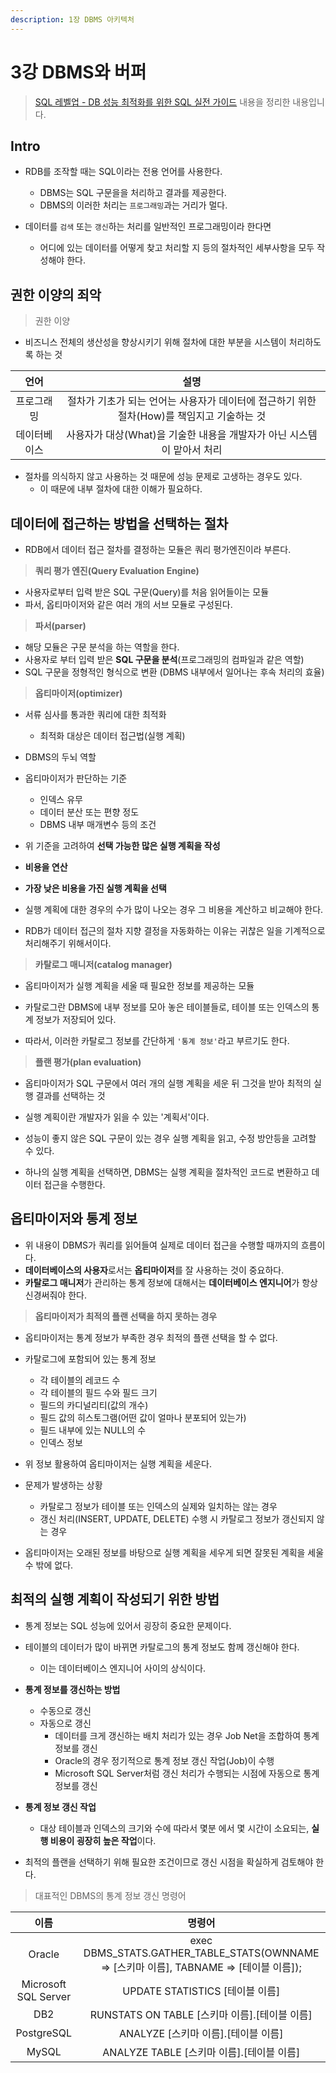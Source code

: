 ```yaml
---
description: 1장 DBMS 아키텍처
---
```


# 3강 DBMS와 버퍼

> [SQL 레벨업 - DB 성능 최적화를 위한 SQL 실전 가이드](http://www.kyobobook.co.kr/product/detailViewKor.laf?mallGb=KOR&ejkGb=KOR&barcode=9788968482519) 내용을 정리한 내용입니다.

## Intro

- RDB를 조작할 때는 SQL이라는 전용 언어를 사용한다.
	- DBMS는 SQL 구문을을 처리하고 결과를 제공한다.
	- DBMS의 이러한 처리는 `프로그래밍`과는 거리가 멀다.

- 데이터를 `검색` 또는 `갱신`하는 처리를 일반적인 프로그래밍이라 한다면
	- 어디에 있는 데이터를 어떻게 찾고 처리할 지 등의 절차적인 세부사항을 모두 작성해야 한다.

## 권한 이양의 죄악

> 권한 이양

- 비즈니스 전체의 생산성을 향상시키기 위해 절차에 대한 부분을 시스템이 처리하도록 하는 것

|언어|설명|
|:---:|:---:|
|프로그래밍|절차가 기초가 되는 언어는 사용자가 데이터에 접근하기 위한 절차(How)를 책임지고 기술하는 것|
|데이터베이스|사용자가 대상(What)을 기술한 내용을 개발자가 아닌 시스템이 맡아서 처리|

- 절차를 의식하지 않고 사용하는 것 때문에 성능 문제로 고생하는 경우도 있다.
	- 이 때문에 내부 절차에 대한 이해가 필요하다.

## 데이터에 접근하는 방법을 선택하는 절차

- RDB에서 데이터 접근 절차를 결정하는 모듈은 쿼리 평가엔진이라 부른다.

> **쿼리 평가 엔진(Query Evaluation Engine)**

- 사용자로부터 입력 받은 SQL 구문(Query)를 처음 읽어들이는 모듈
- 파서, 옵티마이저와 같은 여러 개의 서브 모듈로 구성된다.

> **파서(parser)**

- 해당 모듈은 구문 분석을 하는 역할을 한다.
- 사용자로 부터 입력 받은 **SQL 구문을 분석**(프로그래밍의 컴파일과 같은 역할)
- SQL 구문을 정형적인 형식으로 변환 (DBMS 내부에서 일어나는 후속 처리의 효율)

> **옵티마이저(optimizer)**

- 서류 심사를 통과한 쿼리에 대한 최적화
	- 최적화 대상은 데이터 접근법(실행 계획)

- DBMS의 두뇌 역할

- 옵티마이저가 판단하는 기준
	- 인덱스 유무
	- 데이터 분산 또는 편향 정도
	- DBMS 내부 매개변수 등의 조건

- 위 기준을 고려하여 **선택 가능한 많은 실행 계획을 작성**
- **비용을 연산**
- **가장 낮은 비용을 가진 실행 계획을 선택**

- 실행 계획에 대한 경우의 수가 많이 나오는 경우 그 비용을 계산하고 비교해야 한다.
- RDB가 데이터 접근의 절차 지향 결정을 자동화하는 이유는 귀찮은 일을 기계적으로 처리해주기 위해서이다.

> **카탈로그 매니저(catalog manager)**

- 옵티마이저가 실행 계획을 세울 때 필요한 정보를 제공하는 모듈
- 카탈로그란 DBMS에 내부 정보를 모아 놓은 테이블들로, 테이블 또는 인덱스의 통계 정보가 저장되어 있다.

- 따라서, 이러한 카탈로그 정보를 간단하게 `'통계 정보'`라고 부르기도 한다.

> **플랜 평가(plan evaluation)**

- 옵티마이저가 SQL 구문에서 여러 개의 실행 계획을 세운 뒤 그것을 받아 최적의 실행 결과를 선택하는 것
- 실행 계획이란 개발자가 읽을 수 있는 '계획서'이다.
- 성능이 좋지 않은 SQL 구문이 있는 경우 실행 계획을 읽고, 수정 방안등을 고려할 수 있다.

- 하나의 실행 계획을 선택하면, DBMS는 실행 계획을 절차적인 코드로 변환하고 데이터 접근을 수행한다.

## 옵티마이저와 통계 정보

- 위 내용이 DBMS가 쿼리를 읽어들여 실제로 데이터 접근을 수행할 때까지의 흐름이다.
- **데이터베이스의 사용자**로서는 **옵티마이저**를 잘 사용하는 것이 중요하다.
- **카탈로그 매니저**가 관리하는 통계 정보에 대해서는 **데이터베이스 엔지니어**가 항상 신경써줘야 한다.

> **옵티마이저가 최적의 플랜 선택을 하지 못하는 경우**

- 옵티마이저는 통계 정보가 부족한 경우 최적의 플랜 선택을 할 수 없다.

- 카탈로그에 포함되어 있는 통계 정보
	- 각 테이블의 레코드 수
	- 각 테이블의 필드 수와 필드 크기
	- 필드의 카디널리티(값의 개수)
	- 필드 값의 히스토그램(어떤 값이 얼마나 분포되어 있는가)
	- 필드 내부에 있는 NULL의 수
	- 인덱스 정보

- 위 정보 활용하여 옵티마이저는 실행 계획을 세운다.

- 문제가 발생하는 상황
	- 카탈로그 정보가 테이블 또는 인덱스의 실제와 일치하는 않는 경우
	- 갱신 처리(INSERT, UPDATE, DELETE) 수행 시 카탈로그 정보가 갱신되지 않는 경우

- 옵티마이저는 오래된 정보를 바탕으로 실행 계획을 세우게 되면 잘못된 계획을 세울 수 밖에 없다.

## 최적의 실행 계획이 작성되기 위한 방법

- 통계 정보는 SQL 성능에 있어서 굉장히 중요한 문제이다.

- 테이블의 데이터가 많이 바뀌면 카탈로그의 통계 정보도 함께 갱신해야 한다.
	- 이는 데이터베이스 엔지니어 사이의 상식이다.

- **통계 정보를 갱신하는 방법**
	- 수동으로 갱신
	- 자동으로 갱신
		- 데이터를 크게 갱신하는 배치 처리가 있는 경우 Job Net을 조합하여 통계 정보를 갱신
		- Oracle의 경우 정기적으로 통계 정보 갱신 작업(Job)이 수행
		- Microsoft SQL Server처럼 갱신 처리가 수행되는 시점에 자동으로 통계 정보를 갱신

- **통계 정보 갱신 작업**
	- 대상 테이블과 인덱스의 크기와 수에 따라서 몇분 에서 몇 시간이 소요되는, **실행 비용이 굉장히 높은 작업**이다.

- 최적의 플랜을 선택하기 위해 필요한 조건이므로 갱신 시점을 확실하게 검토해야 한다.

> 대표적인 DBMS의 통계 정보 갱신 명령어

|이름|명령어|
|:---:|:---:|
|Oracle|exec DBMS_STATS.GATHER_TABLE_STATS(OWNNAME => [스키마 이름], TABNAME => [테이블 이름]);|
|Microsoft SQL Server|UPDATE STATISTICS [테이블 이름]|
|DB2|RUNSTATS ON TABLE [스키마 이름].[테이블 이름]|
|PostgreSQL|ANALYZE [스키마 이름].[테이블 이름]|
|MySQL|ANALYZE TABLE [스키마 이름].[테이블 이름]|
